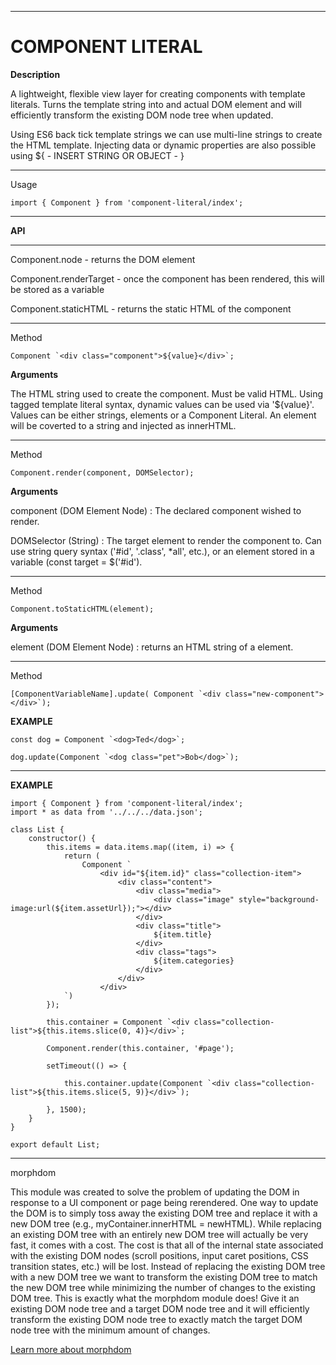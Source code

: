 ******************************************** 
# COMPONENT LITERAL

**Description**

A lightweight, flexible view layer for creating components with template literals. Turns the template string into and actual DOM element and will efficiently transform the existing DOM node tree when updated.

Using ES6 back tick template strings we can use multi-line strings to create the HTML template. Injecting data or dynamic properties are also possible using ${ - INSERT STRING OR OBJECT - }

********************************************

Usage

	import { Component } from 'component-literal/index';

********************************************

**API**

********************************************

Component.node - returns the DOM element

Component.renderTarget - once the component has been rendered, this will be stored as a variable

Component.staticHTML - returns the static HTML of the component

********************************************

Method

	Component `<div class="component">${value}</div>`;

**Arguments**

The HTML string used to create the component. Must be valid HTML. Using tagged template literal syntax, dynamic values can be used via '${value}'. Values can be either strings, elements or a Component Literal. An element will be coverted to a string and injected as innerHTML.

********************************************
Method

	Component.render(component, DOMSelector);

**Arguments**

component (DOM Element Node) :
The declared component wished to render.

DOMSelector (String) :
The target element to render the component to. Can use string query syntax ('#id', '.class', *all', etc.), or an element stored in a variable (const target = $('#id'). 

********************************************
Method

	Component.toStaticHTML(element);

**Arguments**

element (DOM Element Node) :
returns an HTML string of a element.

********************************************
Method

	[ComponentVariableName].update( Component `<div class="new-component"></div>`);

**EXAMPLE**

	const dog = Component `<dog>Ted</dog>`;

	dog.update(Component `<dog class="pet">Bob</dog>`);

********************************************

**EXAMPLE**

	import { Component } from 'component-literal/index';
	import * as data from '../../../data.json';
  
	class List {
		constructor() {
			this.items = data.items.map((item, i) => {
				return (
					Component `
						<div id="${item.id}" class="collection-item">
							<div class="content">
								<div class="media">
									<div class="image" style="background-image:url(${item.assetUrl});"></div>
								</div>
								<div class="title">
									${item.title}
								</div>
								<div class="tags">
									${item.categories}
								</div>
							</div>
						</div>
				`)
			});

			this.container = Component `<div class="collection-list">${this.items.slice(0, 4)}</div>`;

			Component.render(this.container, '#page');

			setTimeout(() => {
				
				this.container.update(Component `<div class="collection-list">${this.items.slice(5, 9)}</div>`);

			}, 1500);
		}
	}

	export default List;

********************************************

morphdom

This module was created to solve the problem of updating the DOM in response to a UI component or page being rerendered. One way to update the DOM is to simply toss away the existing DOM tree and replace it with a new DOM tree (e.g., myContainer.innerHTML = newHTML). While replacing an existing DOM tree with an entirely new DOM tree will actually be very fast, it comes with a cost. The cost is that all of the internal state associated with the existing DOM nodes (scroll positions, input caret positions, CSS transition states, etc.) will be lost. Instead of replacing the existing DOM tree with a new DOM tree we want to transform the existing DOM tree to match the new DOM tree while minimizing the number of changes to the existing DOM tree. This is exactly what the morphdom module does! Give it an existing DOM node tree and a target DOM node tree and it will efficiently transform the existing DOM node tree to exactly match the target DOM node tree with the minimum amount of changes.

[Learn more about morphdom](https://github.com/patrick-steele-idem/morphdom)